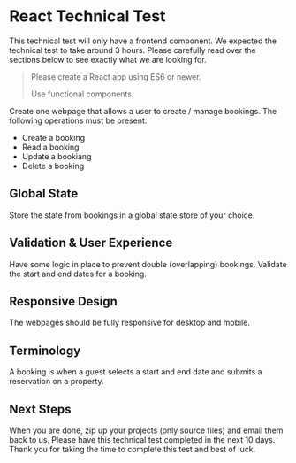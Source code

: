 # React Technical Test

This technical test will only have a frontend component. We expected 
the technical test to take around 3 hours. Please carefully read over the
sections below to see exactly what we are looking for.

> Please create a React app using ES6 or newer.
>
>Use functional components.

Create one webpage that allows a user to create / manage bookings. 
The following operations must be present:

- Create a booking
- Read a booking
- Update a bookiang
- Delete a booking

## Global State
Store the state from bookings in a global state store of your choice.

## Validation & User Experience
Have some logic in place to prevent double (overlapping) bookings.
Validate the start and end dates for a booking.

## Responsive Design
The webpages should be fully responsive for desktop and mobile.

## Terminology
A booking is when a guest selects a start and end date and submits a 
reservation on a property.

## Next Steps

When you are done, zip up your projects (only source files) and email them back to us. Please have this technical test completed in the next 
10 days. Thank you for taking the time to complete this test and best of luck.

